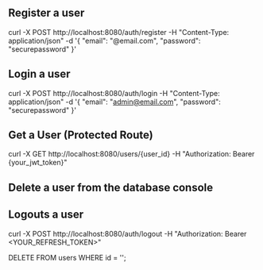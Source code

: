 ## Register a user

curl -X POST http://localhost:8080/auth/register -H "Content-Type: application/json" -d '{
"email": "@email.com",
"password": "securepassword"
}'

## Login a user

curl -X POST http://localhost:8080/auth/login -H "Content-Type: application/json" -d '{
"email": "admin@email.com",
"password": "securepassword"
}'

## Get a User (Protected Route)

curl -X GET http://localhost:8080/users/{user_id} -H "Authorization: Bearer {your_jwt_token}"

## Delete a user from the database console

## Logouts a user

curl -X POST http://localhost:8080/auth/logout -H "Authorization: Bearer <YOUR_REFRESH_TOKEN>"

DELETE FROM users WHERE id = '';

